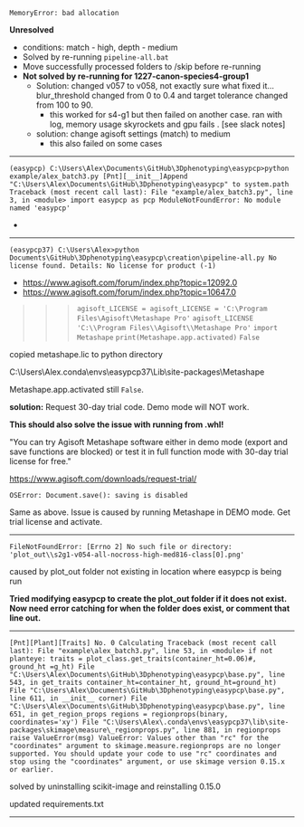 `MemoryError: bad allocation`

**Unresolved**

- conditions: match - high, depth - medium 
- Solved by re-running `pipeline-all.bat`
- Move successfully processed folders to /skip before re-running
- **Not solved by re-running for 1227-canon-species4-group1**
  - Solution: changed v057 to v058, not exactly sure what fixed it... blur_threshold changed from 0 to 0.4 and target tolerance changed from 100 to 90.
    - this worked for s4-g1 but then failed on another case. ran with log, memory usage skyrockets and gpu fails . [see slack notes]
  - solution: change agisoft settings (match) to medium
    - this also failed on some cases

---

`(easypcp) C:\Users\Alex\Documents\GitHub\3Dphenotyping\easypcp>python example/alex_batch3.py
[Pnt][__init__]Append "C:\Users\Alex\Documents\GitHub\3Dphenotyping\easypcp" to system.path
Traceback (most recent call last):
  File "example/alex_batch3.py", line 3, in <module>
    import easypcp as pcp
ModuleNotFoundError: No module named 'easypcp'`

- 

---

`(easypcp37) C:\Users\Alex>python Documents\GitHub\3Dphenotyping\easypcp\creation\pipeline-all.py
No license found.
Details: No license for product (-1)`

- https://www.agisoft.com/forum/index.php?topic=12092.0
- https://www.agisoft.com/forum/index.php?topic=10647.0

>>> `agisoft_LICENSE = agisoft_LICENSE = 'C:\Program Files\Agisoft\Metashape Pro'`
>>> `agisoft_LICENSE`
>>> `'C:\\Program Files\\Agisoft\\Metashape Pro'`
>>> `import Metashape`
>>> `print(Metashape.app.activated)`
>>> `False`
>>
>>

copied metashape.lic to python directory 

C:\Users\Alex\.conda\envs\easypcp37\Lib\site-packages\Metashape

Metashape.app.activated still `False`.

**solution:** Request 30-day trial code. Demo mode will NOT work.

**This should also solve the issue with running from .whl!**

"You can try Agisoft Metashape software either in demo mode (export and save functions are blocked) or test it in full function mode with 30-day trial license for free."

https://www.agisoft.com/downloads/request-trial/

`OSError: Document.save(): saving is disabled`

Same as above. Issue is caused by running Metashape in DEMO mode. Get trial license and activate.

---

`FileNotFoundError: [Errno 2] No such file or directory: 'plot_out\\s2g1-v054-all-nocross-high-med816-class[0].png'`

caused by plot_out folder not existing in location where easypcp is being run

**Tried modifying easypcp to create the plot_out folder if it does not exist. Now need error catching for when the folder does exist, or comment that line out.**

---

`[Pnt][Plant][Traits] No. 0 Calculating
Traceback (most recent call last):
  File "example\alex_batch3.py", line 53, in <module>
    if not planteye: traits = plot_class.get_traits(container_ht=0.06)#, ground_ht =g_ht)
  File "C:\Users\Alex\Documents\GitHub\3Dphenotyping\easypcp\base.py", line 543, in get_traits
    container_ht=container_ht, ground_ht=ground_ht)
  File "C:\Users\Alex\Documents\GitHub\3Dphenotyping\easypcp\base.py", line 611, in __init__
    corner)
  File "C:\Users\Alex\Documents\GitHub\3Dphenotyping\easypcp\base.py", line 651, in get_region_props
    regions = regionprops(binary, coordinates='xy')
  File "C:\Users\Alex\.conda\envs\easypcp37\lib\site-packages\skimage\measure\_regionprops.py", line 881, in regionprops
    raise ValueError(msg)
ValueError: Values other than "rc" for the "coordinates" argument to skimage.measure.regionprops are no longer supported. You should update your code to use "rc" coordinates and stop using the "coordinates" argument, or use skimage version 0.15.x or earlier.`

solved by uninstalling scikit-image and reinstalling 0.15.0 

updated requirements.txt 

---